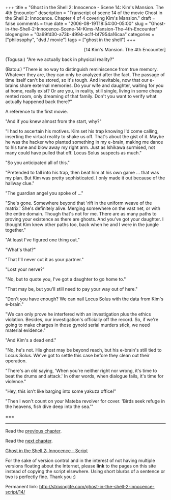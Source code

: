 +++
title = "Ghost in the Shell 2: Innocence - Scene 14: Kim's Mansion. The 4th Encounter"
description = "Transcript of scene 14 of the movie Ghost in the Shell 2: Innocence. Chapter 4 of 4 covering Kim's Mansion."
draft = false
comments = true
date = "2006-08-19T18:54:00-05:00"
slug = "Ghost-in-the-Shell-2-Innocence-Scene-14-Kims-Mansion-The-4th-Encounter"
blogengine = "0a99fd30-a73b-4994-ac1f-bf7954a16caa"
categories = ["philosophy", "dvd / movie"]
tags = ["ghost in the shell"]
+++

<p style="text-align: right">
[14 Kim&#39;s Mansion. The 4th Encounter]
</p>
<p>
(Togusa:) &quot;Are we actually back in physical reality?&quot;
</p>
<p>
(Batou:) &quot;There is no way to distinguish reminiscence from true memory. Whatever they are, they can only be analyzed after the fact. The passage of time itself can&#39;t be stored, so it&#39;s tough. And inevitable, now that our e-brains share external memories. Do your wife and daughter, waiting for you at home, really exist? Or are you, in reality, still single, living in some cheap rented room, only dreaming of that family. Don&#39;t you want to verify what actually happened back there?&quot;
</p>
<!--more-->
<div class="note">
<p>
A reference to the first movie.
</p>
</div>
<p>
&quot;And if you knew almost from the start, why?&quot;<!--adsense-->
</p>
<p>
&quot;I had to ascertain his motives. Kim set his trap knowing I&#39;d come calling, inserting the virtual reality to shake us off. That&#39;s about the gist of it. Maybe he was the hacker who planted something in my e-brain, making me dance to his tune and blow away my right arm. Just as Ishikawa surmised, not many could have pulled that off. Locus Solus suspects as much.&quot;
</p>
<p>
&quot;So you anticipated all of this.&quot;
</p>
<p>
&quot;Pretended to fall into his trap, then beat him at his own game ... that was my plan. But Kim was pretty sophisticated. I only made it out because of the hallway clue.&quot;
</p>
<p>
&quot;The guardian angel you spoke of ...&quot;
</p>
<p>
&quot;She&#39;s gone. Somewhere beyond that &#39;rift in the uniform weave of the matrix.&#39; She&#39;s definitely alive. Merging somewhere on the vast net, or with the entire domain. Though that&#39;s not for me. There are as many paths to proving your existence as there are ghosts. And you&#39;ve got your daughter. I thought Kim knew other paths too, back when he and I were in the jungle together.&quot;
</p>
<p>
&quot;At least I&#39;ve figured one thing out.&quot;
</p>
<p>
&quot;What&#39;s that?&quot;
</p>
<p>
&quot;That I&#39;ll never cut it as your partner.&quot;
</p>
<p>
&quot;Lost your nerve?&quot;
</p>
<p>
&quot;No, but to quote you, I&#39;ve got a daughter to go home to.&quot;
</p>
<p>
&quot;That may be, but you&#39;ll still need to pay your way out of here.&quot;
</p>
<p>
&quot;Don&#39;t you have enough? We can nail Locus Solus with the data from Kim&#39;s e-brain.&quot;
</p>
<p>
&quot;We can only prove he interfered with an investigation plus the ethics violation. Besides, our investigation&#39;s officially off the record. So, if we&#39;re going to make charges in those gynoid serial murders stick, we need material evidence.&quot;
</p>
<p>
&quot;And Kim&#39;s a dead end.&quot;
</p>
<p>
&quot;No, he&#39;s not. His ghost may be beyond reach, but his e-brain&#39;s still tied to Locus Solus. We&#39;ve got to settle this case before they clean out their operation.
</p>
<p>
&quot;There&#39;s an old saying, &#39;When you&#39;re neither right nor wrong, it&#39;s time to beat the drums and attack.&#39; In other words, when dialogue fails, it&#39;s time for violence.&quot;
</p>
<p>
&quot;Hey, this isn&#39;t like barging into some yakuza office!&quot;
</p>
<p>
&quot;Then I won&#39;t count on your Mateba revolver for cover. &#39;Birds seek refuge in the heavens, fish dive deep into the sea.&#39;&quot;
</p>
<p>
===
</p>
<hr />
<p>
Read the <a href="http://strivinglife.com/ghost-in-the-shell-2-innocence-script/13/">previous chapter</a>.
</p>
<p>
Read the <a href="http://strivinglife.com/ghost-in-the-shell-2-innocence-script/15/">next chapter</a>.
</p>
<p>
<a href="http://strivinglife.com/ghost-in-the-shell-2-innocence-script/">Ghost in the Shell 2: Innocence - Script</a>
</p>
<div class="tip">
<p>
For the sake of version control and in the interest of not having multiple versions floating about the Internet, please <strong>link</strong> to the pages on this site instead of copying the script elsewhere. Using short blurbs of a sentence or two is perfectly fine.  Thank you :)
</p>
<p>
Permanent link: <a href="http://strivinglife.com/ghost-in-the-shell-2-innocence-script/14/">http://strivinglife.com/ghost-in-the-shell-2-innocence-script/14/</a>
</p>
</div>

